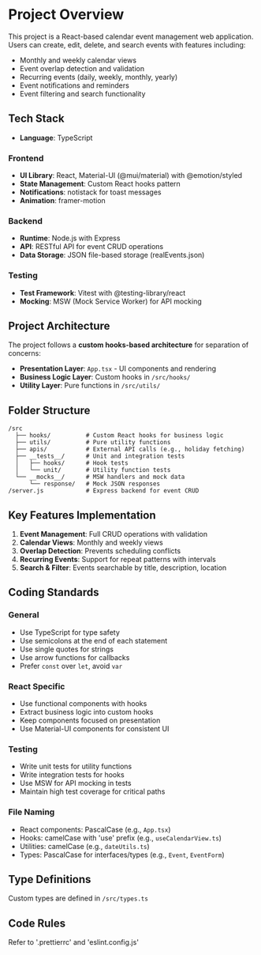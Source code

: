 # Project Overview

This project is a React-based calendar event management web application. Users can create, edit, delete, and search events with features including:

- Monthly and weekly calendar views
- Event overlap detection and validation
- Recurring events (daily, weekly, monthly, yearly)
- Event notifications and reminders
- Event filtering and search functionality

## Tech Stack

- **Language**: TypeScript

### Frontend

- **UI Library**: React, Material-UI (@mui/material) with @emotion/styled
- **State Management**: Custom React hooks pattern
- **Notifications**: notistack for toast messages
- **Animation**: framer-motion

### Backend

- **Runtime**: Node.js with Express
- **API**: RESTful API for event CRUD operations
- **Data Storage**: JSON file-based storage (realEvents.json)

### Testing

- **Test Framework**: Vitest with @testing-library/react
- **Mocking**: MSW (Mock Service Worker) for API mocking

## Project Architecture

The project follows a **custom hooks-based architecture** for separation of concerns:

- **Presentation Layer**: `App.tsx` - UI components and rendering
- **Business Logic Layer**: Custom hooks in `/src/hooks/`
- **Utility Layer**: Pure functions in `/src/utils/`

## Folder Structure

```
/src
  ├── hooks/          # Custom React hooks for business logic
  ├── utils/          # Pure utility functions
  ├── apis/           # External API calls (e.g., holiday fetching)
  ├── __tests__/      # Unit and integration tests
  │   ├── hooks/      # Hook tests
  │   └── unit/       # Utility function tests
  └── __mocks__/      # MSW handlers and mock data
      └── response/   # Mock JSON responses
/server.js            # Express backend for event CRUD
```

## Key Features Implementation

1. **Event Management**: Full CRUD operations with validation
2. **Calendar Views**: Monthly and weekly views
3. **Overlap Detection**: Prevents scheduling conflicts
4. **Recurring Events**: Support for repeat patterns with intervals
5. **Search & Filter**: Events searchable by title, description, location

## Coding Standards

### General

- Use TypeScript for type safety
- Use semicolons at the end of each statement
- Use single quotes for strings
- Use arrow functions for callbacks
- Prefer `const` over `let`, avoid `var`

### React Specific

- Use functional components with hooks
- Extract business logic into custom hooks
- Keep components focused on presentation
- Use Material-UI components for consistent UI

### Testing

- Write unit tests for utility functions
- Write integration tests for hooks
- Use MSW for API mocking in tests
- Maintain high test coverage for critical paths

### File Naming

- React components: PascalCase (e.g., `App.tsx`)
- Hooks: camelCase with 'use' prefix (e.g., `useCalendarView.ts`)
- Utilities: camelCase (e.g., `dateUtils.ts`)
- Types: PascalCase for interfaces/types (e.g., `Event`, `EventForm`)

## Type Definitions

Custom types are defined in `/src/types.ts`

## Code Rules

Refer to '.prettierrc' and 'eslint.config.js'
